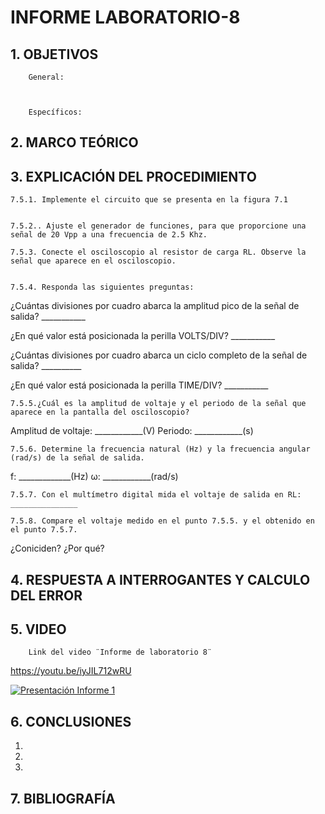 # INFORME LABORATORIO-8

## 1. OBJETIVOS
 
        General: 



        Específicos: 
 

        

## 2. MARCO TEÓRICO


## 3. EXPLICACIÓN DEL PROCEDIMIENTO

    7.5.1. Implemente el circuito que se presenta en la figura 7.1
    
    
    7.5.2.. Ajuste el generador de funciones, para que proporcione una señal de 20 Vpp a una frecuencia de 2.5 Khz.
    
    7.5.3. Conecte el osciloscopio al resistor de carga RL. Observe la señal que aparece en el osciloscopio.
    
    
    7.5.4. Responda las siguientes preguntas:
    
  ¿Cuántas divisiones por cuadro abarca la amplitud pico de la señal de salida? ___________

  ¿En qué valor está posicionada la perilla VOLTS/DIV? ___________

  ¿Cuántas divisiones por cuadro abarca un ciclo completo de la señal de salida? __________
  
  ¿En qué valor está posicionada la perilla TIME/DIV? ___________

    7.5.5.¿Cuál es la amplitud de voltaje y el periodo de la señal que aparece en la pantalla del osciloscopio?

  Amplitud de voltaje: ____________(V)
  Periodo: ____________(s)

    7.5.6. Determine la frecuencia natural (Hz) y la frecuencia angular (rad/s) de la señal de salida.
     
  f: _____________(Hz)
  ω: ____________(rad/s)
    
    7.5.7. Con el multímetro digital mida el voltaje de salida en RL: _______________
    
    7.5.8. Compare el voltaje medido en el punto 7.5.5. y el obtenido en el punto 7.5.7. 
  ¿Coniciden?
  ¿Por qué?  

## 4. RESPUESTA A INTERROGANTES Y CALCULO DEL ERROR


## 5. VIDEO

        Link del video ¨Informe de laboratorio 8¨ 
 
 https://youtu.be/iyJIL712wRU
 
[![Presentación Informe 1](https://img.youtube.com/vi/iyJIL712wRU/0.jpg)](https://www.youtube.com/watch?v=iyJIL712wRU)

## 6. CONCLUSIONES

   1. 
        
   2.
        
   3. 
        


## 7. BIBLIOGRAFÍA


